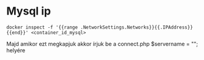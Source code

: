 # Mysql ip
``` docker inspect -f '{{range .NetworkSettings.Networks}}{{.IPAddress}}{{end}}' <container_id_mysql> ```

Majd amikor ezt megkapjuk akkor írjuk be a connect.php  $servername = "";
helyére


